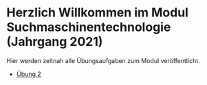 # Herzlich Willkommen im Modul Suchmaschinentechnologie (Jahrgang 2021)

Hier werden zeitnah alle Übungsaufgaben zum Modul veröffentlicht.

* [Übung 2](ueb2/README.md)

